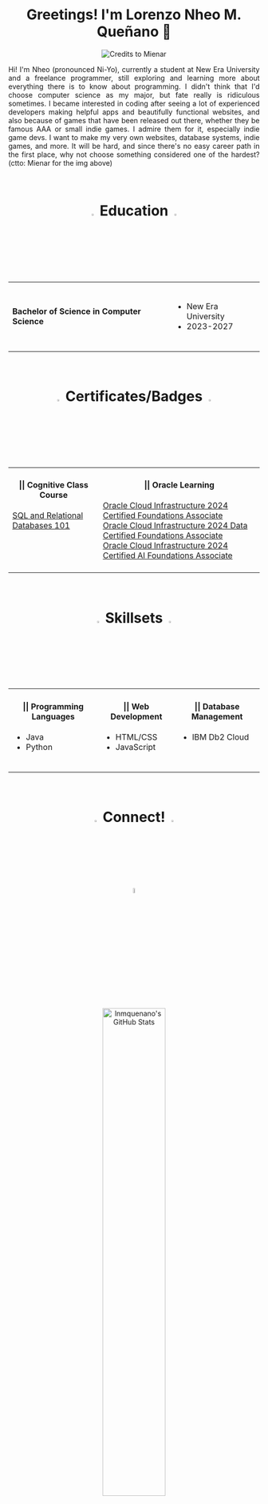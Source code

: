 <h1 align="center">Greetings! I'm Lorenzo Nheo M. Queñano 👋</h1>
<p align="center"><img src="https://images.squarespace-cdn.com/content/v1/5fe4caeadae61a2f19719512/1721115005754-CRL27OWA47LU30WWERL1/16.gif" alt="Credits to Mienar"></p>
<p style="text-align:justify">Hi! I'm Nheo (pronounced Ni-Yo), currently a student at New Era University and a freelance programmer, still exploring and learning more about everything there is to know about programming. I didn't think that I'd choose computer science as my major, but fate really is ridiculous sometimes. I became interested in coding after seeing a lot of experienced developers making helpful apps and beautifully functional websites, and also because of games that have been released out there, whether they be famous AAA or small indie games. I admire them for it, especially indie game devs. I want to make my very own websites, database systems, indie games, and more. It will be hard, and since there's no easy career path in the first place, why not choose something considered one of the hardest? (ctto: Mienar for the img above)</p>
</br>

<h1 align="center"><img src="https://cdn-icons-gif.flaticon.com/17905/17905171.gif" width="3%" height="3%"> Education <img src="https://cdn-icons-gif.flaticon.com/17905/17905171.gif" width="3%" height="3%"></h1>
<table align="center">
<tr>
<td valign="middle">
<h4> Bachelor of Science in Computer Science </h4>
</td>
<td valign="middle">
<br>
<ul>
   <li> New Era University </li>
   <li> 2023-2027 </li>
</ul>
</br>
</td>
</tr>
</table>
<br>

<h1 align="center"><img src="https://cdn-icons-gif.flaticon.com/17490/17490068.gif" width="3%" height="3%"> Certificates/Badges <img src="https://cdn-icons-gif.flaticon.com/17490/17490068.gif" width="3%" height="3%"></h1>
<table align="center">
<tr>
<td valign="top">
<h4 align="center">|| Cognitive Class Course</h4>
<a href="https://courses.cognitiveclass.ai/certificates/affe1f6bd68c4e1cafc87bf22bbb135f">SQL and Relational Databases 101</a></br>
<br>
</td>
<td valign="top">
<h4 align="center">|| Oracle Learning</h4>
<a href="https://catalog-education.oracle.com/ords/certview/sharebadge?id=C22310FBC01945E531146CF325A1DA310082DC6F0EA7ABC05D84F2F715A94AFC">Oracle Cloud Infrastructure 2024 Certified Foundations Associate</a></br>
<a href="https://catalog-education.oracle.com/ords/certview/sharebadge?id=C22310FBC01945E531146CF325A1DA312A77362A85E2B1C2CE2718A33718964F">Oracle Cloud Infrastructure 2024 Data Certified Foundations Associate</a></br>
<a href="https://catalog-education.oracle.com/ords/certview/sharebadge?id=44C9B68D1754CEBC5D55D5F996BFBBA4C6AB0E15CE6832561D3A69B4878F283B">Oracle Cloud Infrastructure 2024 Certified AI Foundations Associate</a></br>
<br>
</td>
</tr>
</table>
<br>

<h1 align="center"><img src="https://cdn-icons-gif.flaticon.com/9821/9821975.gif" width="3%" height="3%"> Skillsets <img src="https://cdn-icons-gif.flaticon.com/9821/9821975.gif" width="3%" height="3%"></h1>
<table align="center">
<tr>
<td valign="top">
<h4 align="center">|| Programming Languages </h4>
<ul>
   <li>Java</li>
   <li>Python</li>
<br>
</ul>
</td>
<td valign="top">
<h4 align="center">|| Web Development </h4>
<ul>
   <li>HTML/CSS</li>
   <li>JavaScript</li>
<br>
</ul>
</td>
<td valign="top">
<h4 align="center">|| Database Management </h4>
<ul>
   <li>IBM Db2 Cloud</li>
<br>
</ul>
</td>
</tr>
</table>
<br>

<h1 align="center"><img src="https://cdn-icons-gif.flaticon.com/9872/9872481.gif" width="3%" height="3%"> Connect! <img src="https://cdn-icons-gif.flaticon.com/9872/9872481.gif" width="3%" height="3%"></h1>
<p align="center">
<a href="https://www.linkedin.com/in/lnmquenano/"><img src="https://play-lh.googleusercontent.com/dWGBdDzI8mxlZqXT3qBt4eWmCaWLq-OXfZYea1hu6ODmMj1cLIeQak6Gsecn4zJoflE-" width="5% height="5%"></a>
</p>
<br>

<p align="center">
<img src="https://github-readme-stats.vercel.app/api?username=lnmquenano&theme=nightowl&show_icons=true&hide_border=true&count_private=true" alt="lnmquenano's GitHub Stats" width="50%" height="50%">
</p>
